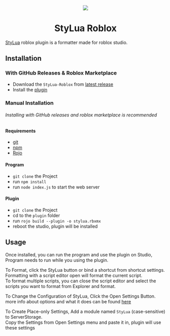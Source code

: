 <div align="center">
<img src="./assets/icon.ico">
<h1>
StyLua Roblox
</h1>
</div>

[StyLua](https://github.com/JohnnyMorganz/StyLua) roblox plugin is a formatter made for roblox studio.

## Installation

### With GitHub Releases & Roblox Marketplace

- Download the `StyLua-Roblox` from [latest release](github.com/Barocena/StyLua-Roblox/releases/latest)
- Install the [plugin](https://create.roblox.com/marketplace/asset/15035645978/StyLua-Plugin)

### Manual Installation
###### Installing with GitHub releases and roblox marketplace is recommended

#### Requirements
- [git](https://git-scm.com/downloads)
- [npm](https://nodejs.org/en)
- [Rojo](https://rojo.space)

#### Program
- `git clone` the Project
- run `npm install`
- run `node index.js` to start the web server

#### Plugin
- `git clone` the Project
- cd to the `plugin` folder
- run `rojo build --plugin -o stylua.rbxmx`
- reboot the studio, plugin will be installed

## Usage

Once installed, you can run the program and use the plugin on Studio, Program needs to run while you using the plugin.

To Format, click the StyLua button or bind a shortcut from shortcut settings.<br>
Formatting with a script editor open will format the current script.<br>
To format multiple scripts, you can close the script editor and select the scripts you want to format from Explorer and format.

To Change the Configuration of StyLua, Click the Open Settings Button.<br>
more info about options and what it does can be found [here](https://github.com/JohnnyMorganz/StyLua?tab=readme-ov-file#options)

To Create Place-only Settings, Add a module named `StyLua` (case-sensitive) to ServerStorage.<br>
Copy the Settings from Open Settings menu and paste it in, plugin will use these settings
